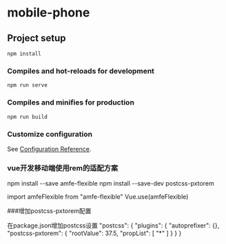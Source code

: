# mobile-phone

## Project setup
```
npm install
```

### Compiles and hot-reloads for development
```
npm run serve
```

### Compiles and minifies for production
```
npm run build
```

### Customize configuration
See [Configuration Reference](https://cli.vuejs.org/config/).

### vue开发移动端使用rem的适配方案
npm install --save amfe-flexible
npm install --save-dev postcss-pxtorem

import amfeFlexible from "amfe-flexible"
Vue.use(amfeFlexible)

###增加postcss-pxtorem配置

在package.json增加postcss设置
"postcss": {
    "plugins": {
      "autoprefixer": {},
      "postcss-pxtorem": {
        "rootValue": 37.5,
        "propList": [
          "*"
        ]
      }
    }
  }
